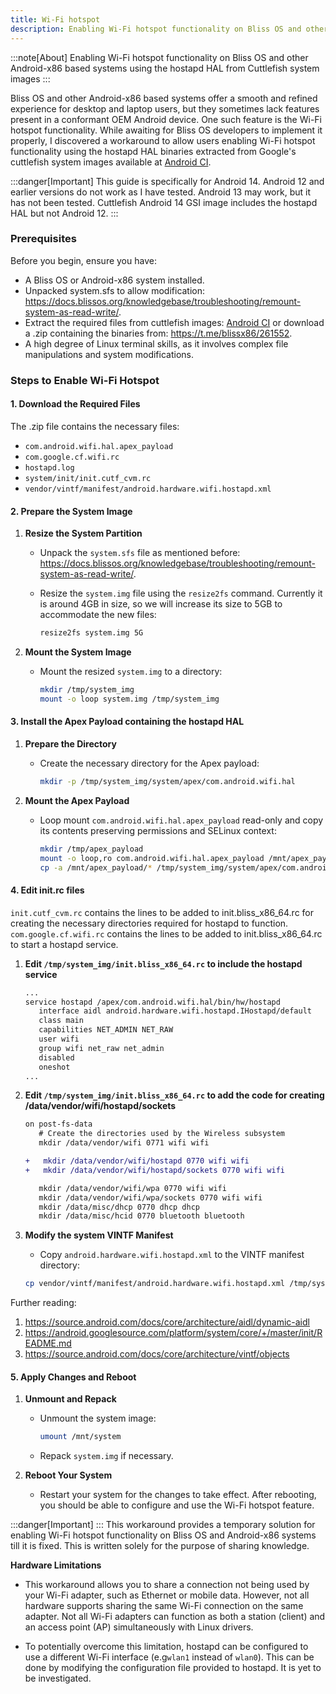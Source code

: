 ```yaml
---
title: Wi-Fi hotspot
description: Enabling Wi-Fi hotspot functionality on Bliss OS and other Android-x86 based systems using the hostapd HAL from Cuttlefish
---
```


:::note[About]
Enabling Wi-Fi hotspot functionality on Bliss OS and other Android-x86 based systems using the hostapd HAL from Cuttlefish system images
:::

Bliss OS and other Android-x86 based systems offer a smooth and refined experience for desktop and laptop users, but they sometimes lack features present in a conformant OEM Android device. One such feature is the Wi-Fi hotspot functionality. While awaiting for Bliss OS developers to implement it properly, I discovered a workaround to allow users enabling Wi-Fi hotspot functionality using the hostapd HAL binaries extracted from Google's cuttlefish system images available at [Android CI](http://ci.android.com/).

:::danger[Important]
This guide is specifically for Android 14. Android 12 and earlier versions do not work as I have tested. Android 13 may work, but it has not been tested. Cuttlefish Android 14 GSI image includes the hostapd HAL but not Android 12. 
:::

### Prerequisites

Before you begin, ensure you have:
- A Bliss OS or Android-x86 system installed.
- Unpacked system.sfs to allow modification: https://docs.blissos.org/knowledgebase/troubleshooting/remount-system-as-read-write/.
- Extract the required files from cuttlefish images: [Android CI](http://ci.android.com/) or download a .zip containing the binaries from: https://t.me/blissx86/261552.
- A high degree of Linux terminal skills, as it involves complex file manipulations and system modifications.

### Steps to Enable Wi-Fi Hotspot

#### 1. Download the Required Files

The .zip file contains the necessary files:
- `com.android.wifi.hal.apex_payload`
- `com.google.cf.wifi.rc`
- `hostapd.log`
- `system/init/init.cutf_cvm.rc`
- `vendor/vintf/manifest/android.hardware.wifi.hostapd.xml`

#### 2. Prepare the System Image

1. **Resize the System Partition**

   - Unpack the `system.sfs` file as mentioned before: https://docs.blissos.org/knowledgebase/troubleshooting/remount-system-as-read-write/.
   - Resize the `system.img` file using the `resize2fs` command. Currently it is around 4GB in size, so we will increase its size to 5GB to accommodate the new files:

     ```sh
     resize2fs system.img 5G
     ```

2. **Mount the System Image**

   - Mount the resized `system.img` to a directory:

     ```sh
     mkdir /tmp/system_img
     mount -o loop system.img /tmp/system_img
     ```

#### 3. Install the Apex Payload containing the hostapd HAL

1. **Prepare the Directory**

   - Create the necessary directory for the Apex payload:

     ```sh
     mkdir -p /tmp/system_img/system/apex/com.android.wifi.hal
     ```

2. **Mount the Apex Payload**

   - Loop mount `com.android.wifi.hal.apex_payload` read-only and copy its contents preserving permissions and SELinux context:

     ```sh
     mkdir /tmp/apex_payload
     mount -o loop,ro com.android.wifi.hal.apex_payload /mnt/apex_payload
     cp -a /mnt/apex_payload/* /tmp/system_img/system/apex/com.android.wifi.hal/
     ```

#### 4. Edit init.rc files
`init.cutf_cvm.rc` contains the lines to be added to init.bliss_x86_64.rc for creating the necessary directories required for hostapd to function.  
`com.google.cf.wifi.rc` contains the lines to be added to init.bliss_x86_64.rc to start a hostapd service.

1. **Edit `/tmp/system_img/init.bliss_x86_64.rc` to include the hostapd service**
     ```sh
     ...
    service hostapd /apex/com.android.wifi.hal/bin/hw/hostapd
        interface aidl android.hardware.wifi.hostapd.IHostapd/default
        class main
        capabilities NET_ADMIN NET_RAW
        user wifi
        group wifi net_raw net_admin
        disabled
        oneshot
     ...
     ```

2. **Edit `/tmp/system_img/init.bliss_x86_64.rc` to add the code for creating /data/vendor/wifi/hostapd/sockets**
     ```diff lang="bash"
     on post-fs-data
        # Create the directories used by the Wireless subsystem
        mkdir /data/vendor/wifi 0771 wifi wifi

     +   mkdir /data/vendor/wifi/hostapd 0770 wifi wifi
     +   mkdir /data/vendor/wifi/hostapd/sockets 0770 wifi wifi

        mkdir /data/vendor/wifi/wpa 0770 wifi wifi
        mkdir /data/vendor/wifi/wpa/sockets 0770 wifi wifi
        mkdir /data/misc/dhcp 0770 dhcp dhcp
        mkdir /data/misc/hcid 0770 bluetooth bluetooth

     ```

3. **Modify the system VINTF Manifest**  
    - Copy `android.hardware.wifi.hostapd.xml` to the VINTF manifest directory:
    ```sh
    cp vendor/vintf/manifest/android.hardware.wifi.hostapd.xml /tmp/system_img/system/vendor/etc/vintf/manifest/android.hardware.wifi.hostapd.xml
    ```

Further reading:
1. https://source.android.com/docs/core/architecture/aidl/dynamic-aidl   
2. https://android.googlesource.com/platform/system/core/+/master/init/README.md  
3. https://source.android.com/docs/core/architecture/vintf/objects


#### 5. Apply Changes and Reboot

1. **Unmount and Repack**

   - Unmount the system image:

     ```sh
     umount /mnt/system
     ```

   - Repack `system.img` if necessary.

2. **Reboot Your System**

   - Restart your system for the changes to take effect. After rebooting, you should be able to configure and use the Wi-Fi hotspot feature.
  

  
  
:::danger[Important] 
:::
This workaround provides a temporary solution for enabling Wi-Fi hotspot functionality on Bliss OS and Android-x86 systems till it is fixed. This is written solely for the purpose of sharing knowledge.  

**Hardware Limitations**

   - This workaround allows you to share a connection not being used by your Wi-Fi adapter, such as Ethernet or mobile data. However, not all hardware supports sharing the same Wi-Fi connection on the same adapter. Not all Wi-Fi adapters can function as both a station (client) and an access point (AP) simultaneously with Linux drivers.

   - To potentially overcome this limitation, hostapd can be configured to use a different Wi-Fi interface (e.g`wlan1` instead of `wlan0`). This can be done by modifying the configuration file provided to hostapd. It is yet to be investigated.